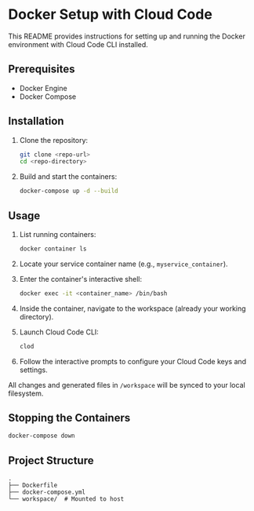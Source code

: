 # Docker Setup with Cloud Code

This README provides instructions for setting up and running the Docker environment with Cloud Code CLI installed.

## Prerequisites

* Docker Engine
* Docker Compose 

## Installation

1. Clone the repository:

   ```bash
   git clone <repo-url>
   cd <repo-directory>
   ```
2. Build and start the containers:

   ```bash
   docker-compose up -d --build
   ```

## Usage

1. List running containers:

   ```bash
   docker container ls
   ```
2. Locate your service container name (e.g., `myservice_container`).
3. Enter the container's interactive shell:

   ```bash
   docker exec -it <container_name> /bin/bash
   ```
4. Inside the container, navigate to the workspace (already your working directory).
5. Launch Cloud Code CLI:

   ```bash
   clod
   ```
6. Follow the interactive prompts to configure your Cloud Code keys and settings.

All changes and generated files in `/workspace` will be synced to your local filesystem.

## Stopping the Containers

```bash
docker-compose down
```

## Project Structure

```
.
├── Dockerfile
├── docker-compose.yml
└── workspace/  # Mounted to host
```


